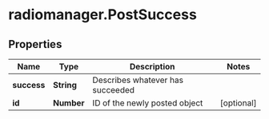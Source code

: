 # radiomanager.PostSuccess

## Properties

Name | Type | Description | Notes
------------ | ------------- | ------------- | -------------
**success** | **String** | Describes whatever has succeeded | 
**id** | **Number** | ID of the newly posted object | [optional] 


